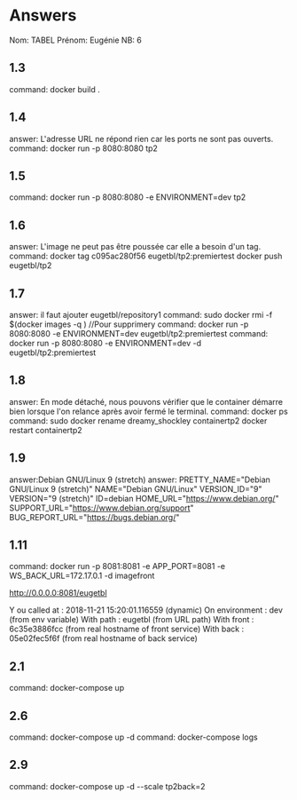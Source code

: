 # Answers

Nom: TABEL
Prénom: Eugénie
NB: 6

## 1.3
command: docker build .

## 1.4
answer: L'adresse URL ne répond rien car les ports ne sont pas ouverts. 
command: docker run -p 8080:8080 tp2

## 1.5
command: docker run -p 8080:8080 -e ENVIRONMENT=dev tp2

## 1.6
answer: L'image ne peut pas être poussée car elle a besoin d'un tag. 
command: 
docker tag c095ac280f56 eugetbl/tp2:premiertest
docker push eugetbl/tp2

## 1.7
answer: il faut ajouter eugetbl/repository1
command: sudo docker rmi -f $(docker images -q ) //Pour supprimery
command: docker run -p 8080:8080 -e ENVIRONMENT=dev eugetbl/tp2:premiertest
command: docker run -p 8080:8080 -e ENVIRONMENT=dev -d eugetbl/tp2:premiertest


## 1.8
answer: En mode détaché, nous pouvons vérifier que le container démarre bien lorsque l'on  relance après avoir fermé le terminal.
command: docker ps
command: 
sudo docker rename  dreamy_shockley containertp2
docker restart containertp2

## 1.9
answer:Debian GNU/Linux 9 (stretch)
answer: PRETTY_NAME="Debian GNU/Linux 9 (stretch)"
NAME="Debian GNU/Linux"
VERSION_ID="9"
VERSION="9 (stretch)"
ID=debian
HOME_URL="https://www.debian.org/"
SUPPORT_URL="https://www.debian.org/support"
BUG_REPORT_URL="https://bugs.debian.org/"

## 1.11
command: docker run -p 8081:8081 -e APP_PORT=8081 -e WS_BACK_URL=172.17.0.1 -d imagefront

http://0.0.0.0:8081/eugetbl

Y  ou called at : 2018-11-21 15:20:01.116559 (dynamic)
        On environment : dev (from env variable)
        With path : eugetbl   (from URL path)
        With front : 6c35e3886fcc (from real hostname of front service)
        With back  : 05e02fec5f6f (from real hostname of back service)

## 2.1
command: docker-compose up

## 2.6
command: docker-compose up -d 
command: docker-compose logs

## 2.9
command: docker-compose up -d --scale tp2back=2

